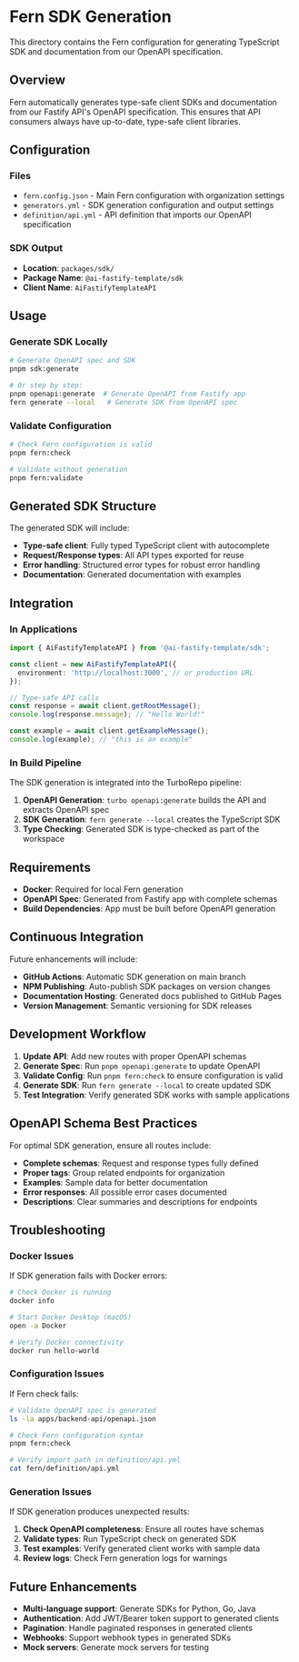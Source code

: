 # Fern SDK Generation

This directory contains the Fern configuration for generating TypeScript SDK and documentation from our OpenAPI specification.

## Overview

Fern automatically generates type-safe client SDKs and documentation from our Fastify API's OpenAPI specification. This ensures that API consumers always have up-to-date, type-safe client libraries.

## Configuration

### Files

- `fern.config.json` - Main Fern configuration with organization settings
- `generators.yml` - SDK generation configuration and output settings
- `definition/api.yml` - API definition that imports our OpenAPI specification

### SDK Output

- **Location**: `packages/sdk/`
- **Package Name**: `@ai-fastify-template/sdk`
- **Client Name**: `AiFastifyTemplateAPI`

## Usage

### Generate SDK Locally

```bash
# Generate OpenAPI spec and SDK
pnpm sdk:generate

# Or step by step:
pnpm openapi:generate  # Generate OpenAPI from Fastify app
fern generate --local   # Generate SDK from OpenAPI spec
```

### Validate Configuration

```bash
# Check Fern configuration is valid
pnpm fern:check

# Validate without generation
pnpm fern:validate
```

## Generated SDK Structure

The generated SDK will include:

- **Type-safe client**: Fully typed TypeScript client with autocomplete
- **Request/Response types**: All API types exported for reuse
- **Error handling**: Structured error types for robust error handling
- **Documentation**: Generated documentation with examples

## Integration

### In Applications

```typescript
import { AiFastifyTemplateAPI } from '@ai-fastify-template/sdk';

const client = new AiFastifyTemplateAPI({
  environment: 'http://localhost:3000', // or production URL
});

// Type-safe API calls
const response = await client.getRootMessage();
console.log(response.message); // "Hello World!"

const example = await client.getExampleMessage();
console.log(example); // "this is an example"
```

### In Build Pipeline

The SDK generation is integrated into the TurboRepo pipeline:

1. **OpenAPI Generation**: `turbo openapi:generate` builds the API and extracts OpenAPI spec
2. **SDK Generation**: `fern generate --local` creates the TypeScript SDK
3. **Type Checking**: Generated SDK is type-checked as part of the workspace

## Requirements

- **Docker**: Required for local Fern generation
- **OpenAPI Spec**: Generated from Fastify app with complete schemas
- **Build Dependencies**: App must be built before OpenAPI generation

## Continuous Integration

Future enhancements will include:

- **GitHub Actions**: Automatic SDK generation on main branch
- **NPM Publishing**: Auto-publish SDK packages on version changes
- **Documentation Hosting**: Generated docs published to GitHub Pages
- **Version Management**: Semantic versioning for SDK releases

## Development Workflow

1. **Update API**: Add new routes with proper OpenAPI schemas
2. **Generate Spec**: Run `pnpm openapi:generate` to update OpenAPI
3. **Validate Config**: Run `pnpm fern:check` to ensure configuration is valid
4. **Generate SDK**: Run `fern generate --local` to create updated SDK
5. **Test Integration**: Verify generated SDK works with sample applications

## OpenAPI Schema Best Practices

For optimal SDK generation, ensure all routes include:

- **Complete schemas**: Request and response types fully defined
- **Proper tags**: Group related endpoints for organization
- **Examples**: Sample data for better documentation
- **Error responses**: All possible error cases documented
- **Descriptions**: Clear summaries and descriptions for endpoints

## Troubleshooting

### Docker Issues

If SDK generation fails with Docker errors:

```bash
# Check Docker is running
docker info

# Start Docker Desktop (macOS)
open -a Docker

# Verify Docker connectivity
docker run hello-world
```

### Configuration Issues

If Fern check fails:

```bash
# Validate OpenAPI spec is generated
ls -la apps/backend-api/openapi.json

# Check Fern configuration syntax
pnpm fern:check

# Verify import path in definition/api.yml
cat fern/definition/api.yml
```

### Generation Issues

If SDK generation produces unexpected results:

1. **Check OpenAPI completeness**: Ensure all routes have schemas
2. **Validate types**: Run TypeScript check on generated SDK
3. **Test examples**: Verify generated client works with sample data
4. **Review logs**: Check Fern generation logs for warnings

## Future Enhancements

- **Multi-language support**: Generate SDKs for Python, Go, Java
- **Authentication**: Add JWT/Bearer token support to generated clients
- **Pagination**: Handle paginated responses in generated clients
- **Webhooks**: Support webhook types in generated SDKs
- **Mock servers**: Generate mock servers for testing
